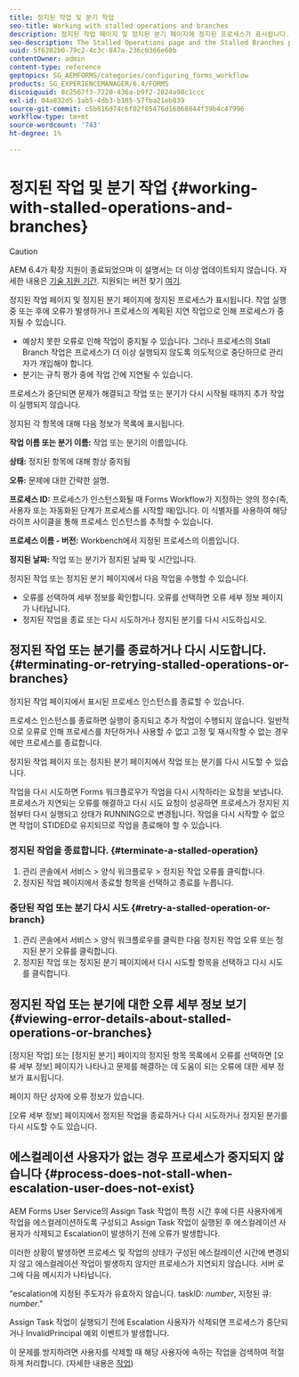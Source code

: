 ```yaml
---
title: 정지된 작업 및 분기 작업
seo-title: Working with stalled operations and branches
description: 정지된 작업 페이지 및 정지된 분기 페이지에 정지된 프로세스가 표시됩니다.
seo-description: The Stalled Operations page and the Stalled Branches page show the processes that have stalled.
uuid: 5f6202b0-79c2-4c3c-847a-236c0366e60b
contentOwner: admin
content-type: reference
geptopics: SG_AEMFORMS/categories/configuring_forms_workflow
products: SG_EXPERIENCEMANAGER/6.4/FORMS
discoiquuid: 8c2567f3-7220-436a-b9f2-2824a98c1ccc
exl-id: 04a832d5-1ab5-4db3-b185-57fba21eb839
source-git-commit: c5b816d74c6f02f85476d16868844f39b4c47996
workflow-type: tm+mt
source-wordcount: '743'
ht-degree: 1%

---
```


# 정지된 작업 및 분기 작업 {#working-with-stalled-operations-and-branches}

>[!CAUTION]
>
>AEM 6.4가 확장 지원이 종료되었으며 이 설명서는 더 이상 업데이트되지 않습니다. 자세한 내용은 [기술 지원 기간](https://helpx.adobe.com/kr/support/programs/eol-matrix.html). 지원되는 버전 찾기 [여기](https://experienceleague.adobe.com/docs/).

정지된 작업 페이지 및 정지된 분기 페이지에 정지된 프로세스가 표시됩니다. 작업 실행 중 또는 후에 오류가 발생하거나 프로세스의 계획된 지연 작업으로 인해 프로세스가 중지될 수 있습니다.

* 예상치 못한 오류로 인해 작업이 중지될 수 있습니다. 그러나 프로세스의 Stall Branch 작업은 프로세스가 더 이상 실행되지 않도록 의도적으로 중단하므로 관리자가 개입해야 합니다.
* 분기는 규칙 평가 중에 작업 간에 지연될 수 있습니다.

프로세스가 중단되면 문제가 해결되고 작업 또는 분기가 다시 시작될 때까지 추가 작업이 실행되지 않습니다.

정지된 각 항목에 대해 다음 정보가 목록에 표시됩니다.

**작업 이름 또는 분기 이름:** 작업 또는 분기의 이름입니다.

**상태:** 정지된 항목에 대해 항상 중지됨

**오류:** 문제에 대한 간략한 설명.

**프로세스 ID:** 프로세스가 인스턴스화될 때 Forms Workflow가 지정하는 양의 정수(즉, 사용자 또는 자동화된 단계가 프로세스를 시작할 때)입니다. 이 식별자를 사용하여 해당 라이프 사이클을 통해 프로세스 인스턴스를 추적할 수 있습니다.

**프로세스 이름 - 버전:** Workbench에서 지정된 프로세스의 이름입니다.

**정지된 날짜:** 작업 또는 분기가 정지된 날짜 및 시간입니다.

정지된 작업 또는 정지된 분기 페이지에서 다음 작업을 수행할 수 있습니다.

* 오류를 선택하여 세부 정보를 확인합니다. 오류를 선택하면 오류 세부 정보 페이지가 나타납니다.
* 정지된 작업을 종료 또는 다시 시도하거나 정지된 분기를 다시 시도하십시오.

## 정지된 작업 또는 분기를 종료하거나 다시 시도합니다. {#terminating-or-retrying-stalled-operations-or-branches}

정지된 작업 페이지에서 표시된 프로세스 인스턴스를 종료할 수 있습니다.

프로세스 인스턴스를 종료하면 실행이 중지되고 추가 작업이 수행되지 않습니다. 일반적으로 오류로 인해 프로세스를 차단하거나 사용할 수 없고 고정 및 재시작할 수 없는 경우에만 프로세스를 종료합니다.

정지된 작업 페이지 또는 정지된 분기 페이지에서 작업 또는 분기를 다시 시도할 수 있습니다.

작업을 다시 시도하면 Forms 워크플로우가 작업을 다시 시작하라는 요청을 보냅니다. 프로세스가 지연되는 오류를 해결하고 다시 시도 요청이 성공하면 프로세스가 정지된 지점부터 다시 실행되고 상태가 RUNNING으로 변경됩니다. 작업을 다시 시작할 수 없으면 작업이 STIDED로 유지되므로 작업을 종료해야 할 수 있습니다.

### 정지된 작업을 종료합니다. {#terminate-a-stalled-operation}

1. 관리 콘솔에서 서비스 > 양식 워크플로우 > 정지된 작업 오류를 클릭합니다.
1. 정지된 작업 페이지에서 종료할 항목을 선택하고 종료를 누릅니다.

### 중단된 작업 또는 분기 다시 시도 {#retry-a-stalled-operation-or-branch}

1. 관리 콘솔에서 서비스 > 양식 워크플로우를 클릭한 다음 정지된 작업 오류 또는 정지된 분기 오류를 클릭합니다.
1. 정지된 작업 또는 정지된 분기 페이지에서 다시 시도할 항목을 선택하고 다시 시도를 클릭합니다.

## 정지된 작업 또는 분기에 대한 오류 세부 정보 보기 {#viewing-error-details-about-stalled-operations-or-branches}

[정지된 작업] 또는 [정지된 분기] 페이지의 정지된 항목 목록에서 오류를 선택하면 [오류 세부 정보] 페이지가 나타나고 문제를 해결하는 데 도움이 되는 오류에 대한 세부 정보가 표시됩니다.

페이지 하단 상자에 오류 정보가 있습니다.

[오류 세부 정보] 페이지에서 정지된 작업을 종료하거나 다시 시도하거나 정지된 분기를 다시 시도할 수도 있습니다.

## 에스컬레이션 사용자가 없는 경우 프로세스가 중지되지 않습니다 {#process-does-not-stall-when-escalation-user-does-not-exist}

AEM Forms User Service의 Assign Task 작업이 특정 시간 후에 다른 사용자에게 작업을 에스컬레이션하도록 구성되고 Assign Task 작업이 실행된 후 에스컬레이션 사용자가 삭제되고 Escalation이 발생하기 전에 오류가 발생합니다.

이러한 상황이 발생하면 프로세스 및 작업의 상태가 구성된 에스컬레이션 시간에 변경되지 않고 에스컬레이션 작업이 발생하지 않지만 프로세스가 지연되지 않습니다. 서버 로그에 다음 메시지가 나타납니다.

&quot;escalation에 지정된 주도자가 유효하지 않습니다. taskID: *number*, 지정된 큐: *number*.&quot;

Assign Task 작업이 실행되기 전에 Escalation 사용자가 삭제되면 프로세스가 중단되거나 InvalidPrincipal 예외 이벤트가 발생합니다.

이 문제를 방지하려면 사용자를 삭제할 때 해당 사용자에 속하는 작업을 검색하여 적절하게 처리합니다. (자세한 내용은 [작업](/help/forms/using/admin-help/tasks.md#working-with-tasks))
